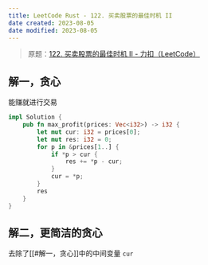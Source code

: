 ```yaml
---
title: LeetCode Rust - 122. 买卖股票的最佳时机 II
date created: 2023-08-05
date modified: 2023-08-05
---
```


> 原题：[122. 买卖股票的最佳时机 II - 力扣（LeetCode）](https://leetcode.cn/problems/best-time-to-buy-and-sell-stock-ii/)

## 解一，贪心

能赚就进行交易

```rust
impl Solution {
    pub fn max_profit(prices: Vec<i32>) -> i32 {
        let mut cur: i32 = prices[0];
        let mut res: i32 = 0;
        for p in &prices[1..] {
            if *p > cur {
                res += *p - cur;
            }
            cur = *p;
        }
        res
    }
}
```

## 解二，更简洁的贪心

去除了[[#解一，贪心]]中的中间变量 `cur`

```rust

```